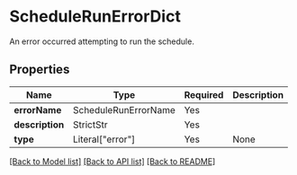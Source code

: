 # ScheduleRunErrorDict

An error occurred attempting to run the schedule.

## Properties
| Name | Type | Required | Description |
| ------------ | ------------- | ------------- | ------------- |
**errorName** | ScheduleRunErrorName | Yes |  |
**description** | StrictStr | Yes |  |
**type** | Literal["error"] | Yes | None |


[[Back to Model list]](../../../README.md#models-v2-link) [[Back to API list]](../../../README.md#apis-v2-link) [[Back to README]](../../../README.md)
